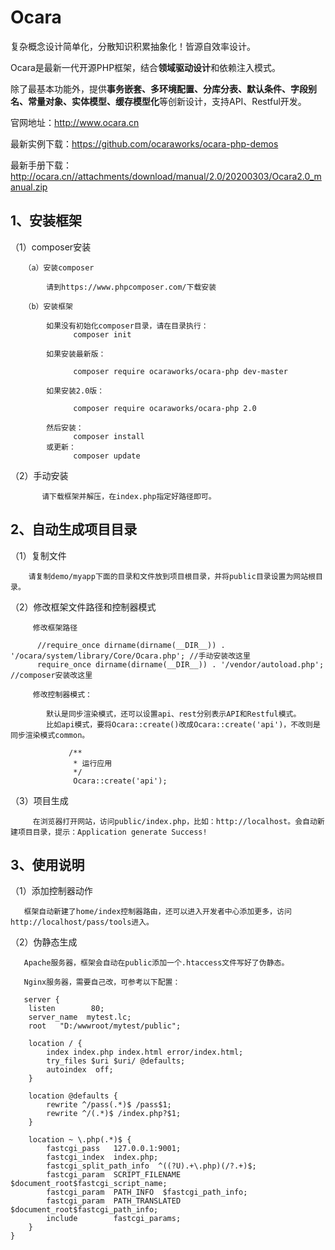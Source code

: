# Ocara


复杂概念设计简单化，分散知识积累抽象化！皆源自效率设计。

Ocara是最新一代开源PHP框架，结合**领域驱动设计**和依赖注入模式。

除了最基本功能外，提供**事务嵌套、多环境配置、分库分表、默认条件、字段别名、常量对象、实体模型、缓存模型化**等创新设计，支持API、Restful开发。

官网地址：http://www.ocara.cn

最新实例下载：https://github.com/ocaraworks/ocara-php-demos

最新手册下载：http://ocara.cn//attachments/download/manual/2.0/20200303/Ocara2.0_manual.zip

## 1、安装框架

   （1）composer安装
   
       （a）安装composer
            
            请到https://www.phpcomposer.com/下载安装

       （b）安装框架
            
            如果没有初始化composer目录，请在目录执行：
                  composer init
           
            如果安装最新版：
    
                  composer require ocaraworks/ocara-php dev-master

            如果安装2.0版：
 
                  composer require ocaraworks/ocara-php 2.0
            
            然后安装：
                  composer install
            或更新：
                  composer update

   （2）手动安装
   
           请下载框架并解压，在index.php指定好路径即可。

    
## 2、自动生成项目目录

   （1）复制文件
       
        请复制demo/myapp下面的目录和文件放到项目根目录，并将public目录设置为网站根目录。

   （2）修改框架文件路径和控制器模式

         修改框架路径
          
          //require_once dirname(dirname(__DIR__)) . '/ocara/system/library/Core/Ocara.php'; //手动安装改这里
          require_once dirname(dirname(__DIR__)) . '/vendor/autoload.php'; //composer安装改这里
      
         修改控制器模式：
         
            默认是同步渲染模式，还可以设置api、rest分别表示API和Restful模式。
            比如api模式，要将Ocara::create()改成Ocara::create('api')，不改则是同步渲染模式common。
      
                 /**
                  * 运行应用
                  */
                  Ocara::create('api');


   （3）项目生成
      
         在浏览器打开网站，访问public/index.php，比如：http://localhost。会自动新建项目目录，提示：Application generate Success!

## 3、使用说明

   （1）添加控制器动作
   
       框架自动新建了home/index控制器路由，还可以进入开发者中心添加更多，访问http://localhost/pass/tools进入。

   （2）伪静态生成

       Apache服务器，框架会自动在public添加一个.htaccess文件写好了伪静态。

       Nginx服务器，需要自己改，可参考以下配置：
           
       server {
        listen        80;
        server_name  mytest.lc;
        root   "D:/wwwroot/mytest/public";
        
        location / {
            index index.php index.html error/index.html;
            try_files $uri $uri/ @defaults;
            autoindex  off;
        }
		
        location @defaults {
            rewrite ^/pass(.*)$ /pass$1;
            rewrite ^/(.*)$ /index.php?$1;
        }		

        location ~ \.php(.*)$ {
            fastcgi_pass   127.0.0.1:9001;
            fastcgi_index  index.php;
            fastcgi_split_path_info  ^((?U).+\.php)(/?.+)$;
            fastcgi_param  SCRIPT_FILENAME  $document_root$fastcgi_script_name;
            fastcgi_param  PATH_INFO  $fastcgi_path_info;
            fastcgi_param  PATH_TRANSLATED  $document_root$fastcgi_path_info;
            include        fastcgi_params;
        }
    }
